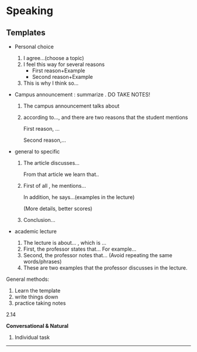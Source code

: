 # Speaking

## Templates

* Personal choice

  1. I agree...(choose a topic)
  2. I feel this way for several reasons
     * First reason+Example
     * Second reason+Example
  3. This is why I think so...

  

* Campus announcement : summarize . DO TAKE NOTES!

  1. The campus announcement talks about

  2. according to..., and there are two reasons that the student mentions

     First reason, ... 

     Second reason,...

  

* general to specific 

  1. The article discusses...

     From that article we learn that..

  2. First of all , he mentions...

     In addition, he says...(examples in the lecture)

     (More details, better scores)

  3. Conclusion...

* academic lecture

  1. The lecture is about... , which is ...
  2. First,  the professor states that... For example...
  3. Second, the professor notes that... (Avoid repeating the same words/phrases)
  4. These are two examples that the professor discusses in the lecture.



General methods: 

1. Learn the template
2. write things down
3. practice taking notes





2.14

**Conversational & Natural**

1. Individual task

-------







